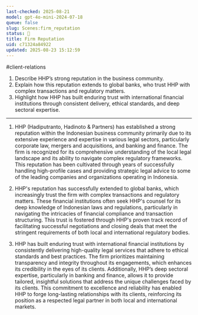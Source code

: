 ```yaml
---
last-checked: 2025-08-21
model: gpt-4o-mini-2024-07-18
queue: false
slug: Scenes:firm_reputation
status: 🤖
title: Firm Reputation
uid: c71324a84922
updated: 2025-08-23 15:12:59
---
```


#client-relations 

1. Describe HHP’s strong reputation in the business community.
3. Explain how this reputation extends to global banks, who trust HHP with complex transactions and regulatory matters.
4. Highlight how HHP has built enduring trust with international financial institutions through consistent delivery, ethical standards, and deep sectoral expertise.

---
1. HHP (Hadiputranto, Hadinoto & Partners) has established a strong reputation within the Indonesian business community primarily due to its extensive experience and expertise in various legal sectors, particularly corporate law, mergers and acquisitions, and banking and finance. The firm is recognized for its comprehensive understanding of the local legal landscape and its ability to navigate complex regulatory frameworks. This reputation has been cultivated through years of successfully handling high-profile cases and providing strategic legal advice to some of the leading companies and organizations operating in Indonesia.

2. HHP's reputation has successfully extended to global banks, which increasingly trust the firm with complex transactions and regulatory matters. These financial institutions often seek HHP's counsel for its deep knowledge of Indonesian laws and regulations, particularly in navigating the intricacies of financial compliance and transaction structuring. This trust is fostered through HHP's proven track record of facilitating successful negotiations and closing deals that meet the stringent requirements of both local and international regulatory bodies.

3. HHP has built enduring trust with international financial institutions by consistently delivering high-quality legal services that adhere to ethical standards and best practices. The firm prioritizes maintaining transparency and integrity throughout its engagements, which enhances its credibility in the eyes of its clients. Additionally, HHP’s deep sectoral expertise, particularly in banking and finance, allows it to provide tailored, insightful solutions that address the unique challenges faced by its clients. This commitment to excellence and reliability has enabled HHP to forge long-lasting relationships with its clients, reinforcing its position as a respected legal partner in both local and international markets.